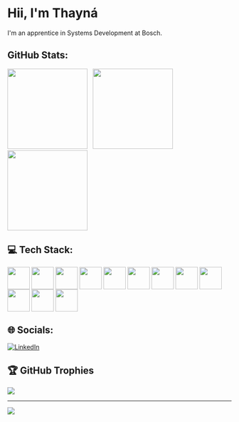 # Hii, I'm  Thayná 
I'm an apprentice in Systems Development at Bosch.

## GitHub Stats:
<div>
  <img height="180em" src="https://github-readme-stats.vercel.app/api?username=NaaQuinteiro&show_icons=true&theme=radical"/>
  <img/> 
  <img/>
  <img height="180em" src="https://github-readme-stats.vercel.app/api/top-langs/?username=NaaQuinteiro&layout=compact&langs_count=16&theme=radical"/>
  <img height="180em" src="https://clipground.com/images/animal-gif-png-17.gif"/>
</div>

## 💻 Tech Stack:
<div style="display: inline_block">
  <img align="center" heigth="40" width="50" src="https://cdn.jsdelivr.net/gh/devicons/devicon@latest/icons/cplusplus/cplusplus-original.svg" />
  <img align="center" heigth="40" width="50" src="https://cdn.jsdelivr.net/gh/devicons/devicon@latest/icons/html5/html5-original.svg"/>
  <img align="center" heigth="40" width="50" src="https://cdn.jsdelivr.net/gh/devicons/devicon@latest/icons/css3/css3-original.svg"/>
  <img align="center" heigth="40" width="50" src="https://cdn.jsdelivr.net/gh/devicons/devicon@latest/icons/javascript/javascript-original.svg"/>
  <img align="center" heigth="40" width="50" src="https://cdn.jsdelivr.net/gh/devicons/devicon@latest/icons/canva/canva-original.svg"/>
  <img align="center" heigth="40" width="50" src="https://cdn.jsdelivr.net/gh/devicons/devicon@latest/icons/figma/figma-original.svg"/>
  <img align="center" heigth="40" width="50" src="https://cdn.jsdelivr.net/gh/devicons/devicon@latest/icons/python/python-original.svg"/>
  <img align="center" heigth="40" width="50" src="https://cdn.jsdelivr.net/gh/devicons/devicon@latest/icons/java/java-original.svg"/>
  <img align="center" heigth="40" width="50" src="https://cdn.jsdelivr.net/gh/devicons/devicon@latest/icons/apache/apache-original.svg"/>
  <img align="center" heigth="40" width="50" src="https://cdn.jsdelivr.net/gh/devicons/devicon@latest/icons/pandas/pandas-original-wordmark.svg"/>
  <img align="center" heigth="40" width="50" src="https://cdn.jsdelivr.net/gh/devicons/devicon@latest/icons/arduino/arduino-original.svg" />
  <img align="center" heigth="40" width="50" src="https://cdn.jsdelivr.net/gh/devicons/devicon@latest/icons/raspberrypi/raspberrypi-original.svg" />

</div>


## 🌐 Socials:
[![LinkedIn](https://img.shields.io/badge/LinkedIn-%230077B5.svg?logo=linkedin&logoColor=white)](https://linkedin.com/in/https://www.linkedin.com/in/thayn%C3%A1-quinteiro-979005261/) 

## 🏆 GitHub Trophies
![](https://github-profile-trophy.vercel.app/?username=NaaQuinteiro&theme=radical&no-frame=false&no-bg=true&margin-w=4)


---
[![](https://visitcount.itsvg.in/api?id=NaaQuinteiro&icon=0&color=0)](https://visitcount.itsvg.in)

<!-- Proudly created with GPRM ( https://gprm.itsvg.in ) -->
